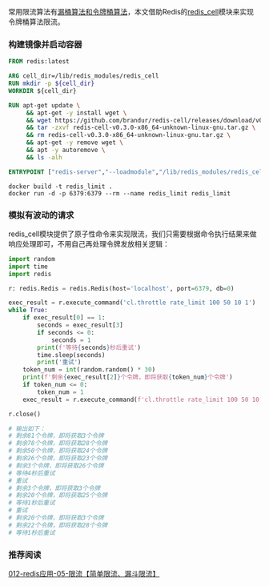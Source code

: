 常用限流算法有[漏桶算法和令牌桶算法](https://www.cnblogs.com/fangh816/p/13305411.html?utm_source=tuicool)，本文借助Redis的[redis_cell](https://github.com/brandur/redis-cell)模块来实现令牌桶算法限流。

### 构建镜像并启动容器

```dockerfile
FROM redis:latest

ARG cell_dir=/lib/redis_modules/redis_cell
RUN mkdir -p ${cell_dir}
WORKDIR ${cell_dir}

RUN apt-get update \
     && apt-get -y install wget \
     && wget https://github.com/brandur/redis-cell/releases/download/v0.3.0/redis-cell-v0.3.0-x86_64-unknown-linux-gnu.tar.gz \
     && tar -zxvf redis-cell-v0.3.0-x86_64-unknown-linux-gnu.tar.gz \
     && rm redis-cell-v0.3.0-x86_64-unknown-linux-gnu.tar.gz \
     && apt-get -y remove wget \
     && apt -y autoremove \
     && ls -alh

ENTRYPOINT ["redis-server","--loadmodule","/lib/redis_modules/redis_cell/libredis_cell.so"]
```

```shell
docker build -t redis_limit .
docker run -d -p 6379:6379 --rm --name redis_limit redis_limit
```



### 模拟有波动的请求

redis_cell模块提供了原子性命令来实现限流，我们只需要根据命令执行结果来做响应处理即可，不用自己再处理令牌发放相关逻辑：

```python
import random
import time
import redis

r: redis.Redis = redis.Redis(host='localhost', port=6379, db=0)

exec_result = r.execute_command('cl.throttle rate_limit 100 50 10 1')
while True:
    if exec_result[0] == 1:
        seconds = exec_result[3]
        if seconds <= 0:
            seconds = 1
        print(f'等待{seconds}秒后重试')
        time.sleep(seconds)
        print('重试')
    token_num = int(random.random() * 30)
    print(f'剩余{exec_result[2]}个令牌，即将获取{token_num}个令牌')
    if token_num <= 0:
        token_num = 1
    exec_result = r.execute_command(f'cl.throttle rate_limit 100 50 10 {token_num}')

r.close()

# 输出如下：
# 剩余81个令牌，即将获取3个令牌
# 剩余78个令牌，即将获取28个令牌
# 剩余50个令牌，即将获取24个令牌
# 剩余26个令牌，即将获取23个令牌
# 剩余3个令牌，即将获取26个令牌
# 等待4秒后重试
# 重试
# 剩余3个令牌，即将获取3个令牌
# 剩余20个令牌，即将获取25个令牌
# 等待1秒后重试
# 重试
# 剩余20个令牌，即将获取3个令牌
# 剩余22个令牌，即将获取28个令牌
# 等待1秒后重试
```



### 推荐阅读

[012-redis应用-05-限流【简单限流、漏斗限流】](https://www.cnblogs.com/bjlhx/p/12602875.html)

